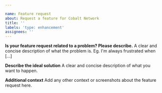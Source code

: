 ```yaml
---

name: Feature request
about: Request a feature for Cobalt Network
title: ''
labels: 'type: enhancement'
assignees: ''
---
```

<!-- Use Discord for questions: -->

**Is your feature request related to a problem? Please describe.**
A clear and concise description of what the problem is. Eg. I'm always frustrated when [...]

**Describe the ideal solution**
A clear and concise description of what you want to happen.

**Additional context**
Add any other context or screenshots about the feature request here.

